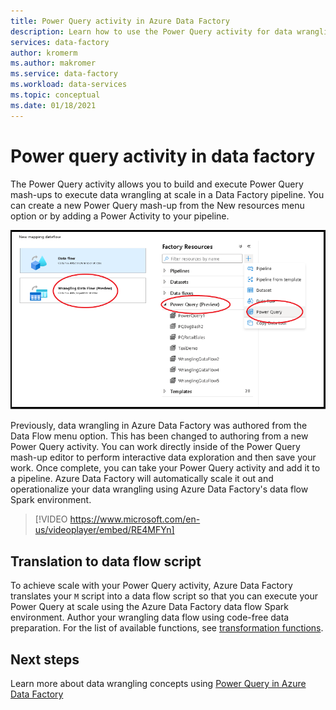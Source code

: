 ```yaml
---
title: Power Query activity in Azure Data Factory 
description: Learn how to use the Power Query activity for data wrangling features in a Data Factory pipeline
services: data-factory
author: kromerm
ms.author: makromer
ms.service: data-factory
ms.workload: data-services
ms.topic: conceptual
ms.date: 01/18/2021
---
```


# Power query activity in data factory

The Power Query activity allows you to build and execute Power Query mash-ups to execute data wrangling at scale in a Data Factory pipeline. You can create a new Power Query mash-up from the New resources menu option or by adding a Power Activity to your pipeline.

![Screenshot that shows Power Query in the factory resources pane.](media/data-flow/power-query-wrangling.png)

Previously, data wrangling in Azure Data Factory was authored from the Data Flow menu option. This has been changed to authoring from a new Power Query activity. You can work directly inside of the Power Query mash-up editor to perform interactive data exploration and then save your work. Once complete, you can take your Power Query activity and add it to a pipeline. Azure Data Factory will automatically scale it out and operationalize your data wrangling using Azure Data Factory's data flow Spark environment.

> [!VIDEO https://www.microsoft.com/en-us/videoplayer/embed/RE4MFYn]

## Translation to data flow script

To achieve scale with your Power Query activity, Azure Data Factory translates your ```M``` script into a data flow script so that you can execute your Power Query at scale using the Azure Data Factory data flow Spark environment. Author your wrangling data flow using code-free data preparation. For the list of available functions, see [transformation functions](wrangling-functions.md).

## Next steps

Learn more about data wrangling concepts using [Power Query in Azure Data Factory](wrangling-tutorial.md)
